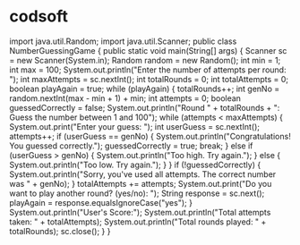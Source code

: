 # codsoft
import java.util.Random;
import java.util.Scanner;
public class NumberGuessingGame 
{
    public static void main(String[] args) 
    {
        Scanner sc = new Scanner(System.in);
        Random random = new Random();
        int min = 1;
        int max = 100;
        System.out.println("Enter the number of attempts per round: ");
        int maxAttempts = sc.nextInt();
        int totalRounds = 0;
        int totalAttempts = 0;
        boolean playAgain = true;
        while (playAgain) 
        {
            totalRounds++;
            int genNo = random.nextInt(max - min + 1) + min;
            int attempts = 0;
            boolean guessedCorrectly = false;
            System.out.println("Round " + totalRounds + ": Guess the number between 1 and 100");
            while (attempts < maxAttempts) 
            {
                System.out.print("Enter your guess: ");
                int userGuess = sc.nextInt();
                attempts++;
                if (userGuess == genNo) 
                {
                    System.out.println("Congratulations! You guessed correctly.");
                    guessedCorrectly = true;
                    break;
                } 
                else if (userGuess > genNo) 
                {
                    System.out.println("Too high. Try again.");
                } 
                else 
                {
                    System.out.println("Too low. Try again.");
                }
            }
            if (!guessedCorrectly) 
            {
                System.out.println("Sorry, you've used all attempts. The correct number was " + genNo);
            }
            totalAttempts += attempts;
            System.out.print("Do you want to play another round? (yes/no): ");
            String response = sc.next();
            playAgain = response.equalsIgnoreCase("yes");
        }
        System.out.println("User's Score:");
        System.out.println("Total attempts taken: " + totalAttempts);
        System.out.println("Total rounds played: " + totalRounds);
        sc.close();
    }
}
